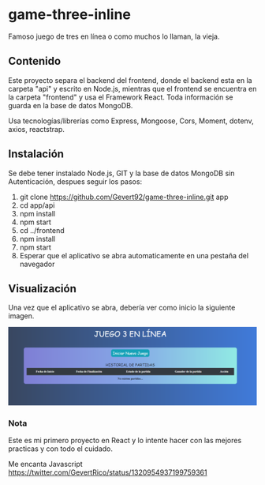 # game-three-inline
Famoso juego de tres en línea o como muchos lo llaman, la vieja.

## Contenido
Este proyecto separa el backend del frontend, donde el backend esta en la carpeta "api" y escrito en Node.js, mientras que el frontend se encuentra en la carpeta "frontend" y usa el Framework React. Toda información se guarda en la base de datos MongoDB.

Usa tecnologías/librerías como Express, Mongoose, Cors, Moment, dotenv, axios, reactstrap.

## Instalación
Se debe tener instalado Node.js, GIT y la base de datos MongoDB sin Autenticación, despues seguir los pasos:
1. git clone https://github.com/Gevert92/game-three-inline.git app
2. cd app/api
3. npm install
4. npm start
5. cd ../frontend
6. npm install
7. npm start
8. Esperar que el aplicativo se abra automaticamente en una pestaña del navegador

## Visualización
Una vez que el aplicativo se abra, debería ver como inicio la siguiente imagen.

![](/preview.png)

### Nota
Este es mi primero proyecto en React y lo intente hacer con las mejores practicas y con todo el cuidado.

Me encanta Javascript https://twitter.com/GevertRico/status/1320954937199759361